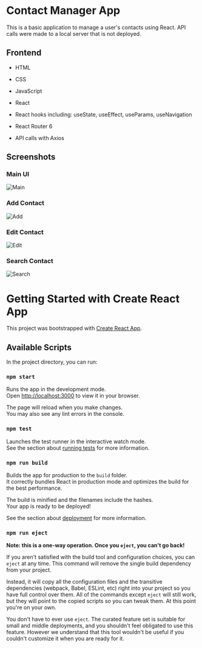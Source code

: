 
# Contact Manager App

This is a basic application to manage a user's contacts using React. API calls were made to a local server that is not deployed.


## Frontend

- HTML

- CSS

- JavaScript

- React

- React hooks including: useState, useEffect, useParams, useNavigation

- React Router 6

- API calls with Axios


## Screenshots

### Main UI

![Main](https://github.com/Karnveer-Grewal/contact-manager-app/blob/main/Screenshots/contact-manager-main.JPG?raw=true)

### Add Contact

![Add](https://github.com/Karnveer-Grewal/contact-manager-app/blob/main/Screenshots/contact-manager-add.JPG?raw=true)

### Edit Contact

![Edit](https://github.com/Karnveer-Grewal/contact-manager-app/blob/main/Screenshots/contact-manager-edit.JPG?raw=true)

### Search Contact

![Search](https://github.com/Karnveer-Grewal/contact-manager-app/blob/main/Screenshots/contact-manager-search.JPG?raw=true)


# Getting Started with Create React App

This project was bootstrapped with [Create React App](https://github.com/facebook/create-react-app).

## Available Scripts

In the project directory, you can run:

### `npm start`

Runs the app in the development mode.\
Open [http://localhost:3000](http://localhost:3000) to view it in your browser.

The page will reload when you make changes.\
You may also see any lint errors in the console.

### `npm test`

Launches the test runner in the interactive watch mode.\
See the section about [running tests](https://facebook.github.io/create-react-app/docs/running-tests) for more information.

### `npm run build`

Builds the app for production to the `build` folder.\
It correctly bundles React in production mode and optimizes the build for the best performance.

The build is minified and the filenames include the hashes.\
Your app is ready to be deployed!

See the section about [deployment](https://facebook.github.io/create-react-app/docs/deployment) for more information.

### `npm run eject`

**Note: this is a one-way operation. Once you `eject`, you can't go back!**

If you aren't satisfied with the build tool and configuration choices, you can `eject` at any time. This command will remove the single build dependency from your project.

Instead, it will copy all the configuration files and the transitive dependencies (webpack, Babel, ESLint, etc) right into your project so you have full control over them. All of the commands except `eject` will still work, but they will point to the copied scripts so you can tweak them. At this point you're on your own.

You don't have to ever use `eject`. The curated feature set is suitable for small and middle deployments, and you shouldn't feel obligated to use this feature. However we understand that this tool wouldn't be useful if you couldn't customize it when you are ready for it.


